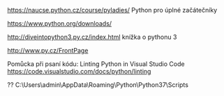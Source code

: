 https://naucse.python.cz/course/pyladies/ Python pro úplné začátečníky

https://www.python.org/downloads/




http://diveintopython3.py.cz/index.html
knížka o pythonu 3

http://www.py.cz/FrontPage

Pomůcka při psaní kódu: 
Linting Python in Visual Studio Code
https://code.visualstudio.com/docs/python/linting

??
C:\Users\admin\AppData\Roaming\Python\Python37\Scripts


